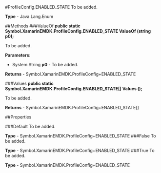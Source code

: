 #ProfileConfig.ENABLED_STATE
To be added.

**Type** - Java.Lang.Enum

##Methods
###ValueOf
**public static Symbol.XamarinEMDK.ProfileConfig.ENABLED_STATE ValueOf (string p0);**

To be added.

**Parameters:** 

* System.String **p0** - To be added.

**Returns** - Symbol.XamarinEMDK.ProfileConfig+ENABLED_STATE

###Values
**public static Symbol.XamarinEMDK.ProfileConfig.ENABLED_STATE[] Values ();**

To be added.


**Returns** - Symbol.XamarinEMDK.ProfileConfig+ENABLED_STATE[]

##Properties

###Default
To be added.

**Type** - Symbol.XamarinEMDK.ProfileConfig+ENABLED_STATE
###False
To be added.

**Type** - Symbol.XamarinEMDK.ProfileConfig+ENABLED_STATE
###True
To be added.

**Type** - Symbol.XamarinEMDK.ProfileConfig+ENABLED_STATE


